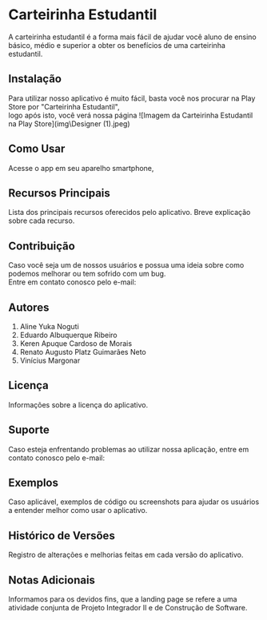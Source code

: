 <h1>Carteirinha Estudantil</h1>
<p>A carteirinha estudantil é a forma mais fácil de ajudar você aluno de ensino básico, médio e superior a obter os benefícios de uma carteirinha estudantil.</p>

<h2>Instalação</h2>
<p>Para utilizar nosso aplicativo é muito fácil, basta você nos procurar na Play Store por "Carteirinha Estudantil",<br>
logo após isto, você verá nossa página ![Imagem da Carteirinha Estudantil na Play Store](img\Designer (1).jpeg)</p>

<h2>Como Usar</h2>
<p>Acesse o app em seu aparelho smartphone, </p>

<h2>Recursos Principais</h2>
Lista dos principais recursos oferecidos pelo aplicativo.
Breve explicação sobre cada recurso.

<h2>Contribuição</h2>
<p>Caso você seja um de nossos usuários e possua uma ideia sobre como podemos melhorar ou tem sofrido com um bug.<br>
Entre em contato conosco pelo e-mail: <ideiassupimpas@carteirinha.com></p>

<h2>Autores</h2>
<ol>
  <li>Aline Yuka Noguti</li>
  <li>Eduardo Albuquerque Ribeiro</li>
  <li>Keren Apuque Cardoso de Morais</li>
  <li>Renato Augusto Platz Guimarães Neto</li>
  <li>Vinícius Margonar</li>
</ol>


<h2>Licença</h2>
Informações sobre a licença do aplicativo.

<h2>Suporte</h2>
<p>Caso esteja enfrentando problemas ao utilizar nossa aplicação, entre em contato conosco pelo e-mail: <suporte@carteirinha.com></p>

<h2>Exemplos</h2>
Caso aplicável, exemplos de código ou screenshots para ajudar os usuários a entender melhor como usar o aplicativo.

<h2>Histórico de Versões</h2>
Registro de alterações e melhorias feitas em cada versão do aplicativo.

<h2>Notas Adicionais</h2>
Informamos para os devidos fins, que a landing page se refere a uma atividade conjunta de Projeto Integrador II e de Construção de Software.

